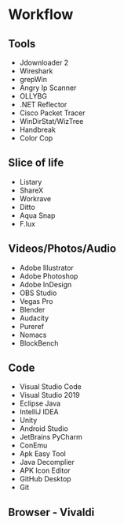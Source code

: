 # Workflow

## Tools
* Jdownloader 2
* Wireshark
* grepWin
* Angry Ip Scanner
* OLLYBG
* .NET Reflector
* Cisco Packet Tracer
* WinDirStat/WizTree
* Handbreak
* Color Cop

## Slice of life
* Listary
* ShareX
* Workrave
* Ditto
* Aqua Snap
* F.lux

## Videos/Photos/Audio
* Adobe Illustrator
* Adobe Photoshop
* Adobe InDesign
* OBS Studio
* Vegas Pro
* Blender
* Audacity
* Pureref
* Nomacs
* BlockBench

## Code
* Visual Studio Code
* Visual Studio 2019
* Eclipse Java
* IntelliJ IDEA
* Unity 
* Android Studio
* JetBrains PyCharm
* ConEmu
* Apk Easy Tool
* Java Decomplier
* APK Icon Editor
* GitHub Desktop
* Git

## Browser - Vivaldi